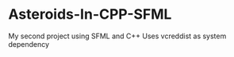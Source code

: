 # Asteroids-In-CPP-SFML
My second project using SFML and C++
Uses vcreddist as system dependency




